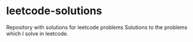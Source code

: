 # leetcode-solutions
Repository with solutions for leetcode problems
Solutions to the problems which I solve in leetcode.


